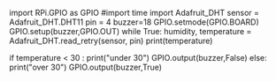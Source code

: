 
import RPi.GPIO as GPIO
#import time
import Adafruit_DHT
sensor = Adafruit_DHT.DHT11
pin = 4
buzzer=18
GPIO.setmode(GPIO.BOARD)
GPIO.setup(buzzer,GPIO.OUT)
while True:
humidity, temperature = Adafruit_DHT.read_retry(sensor, pin)
print(temperature)

if temperature < 30 :
print("under 30")
GPIO.output(buzzer,False)
else:
print("over 30")
GPIO.output(buzzer,True)

